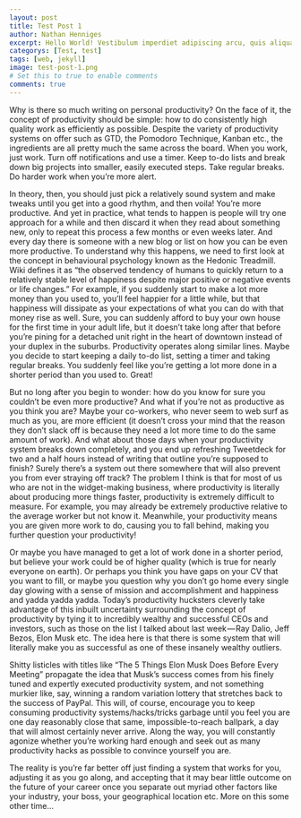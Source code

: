 ```yaml
---
layout: post
title: Test Post 1
author: Nathan Henniges
excerpt: Hello World! Vestibulum imperdiet adipiscing arcu, quis aliquam dolor condimentum dapibus. Aliquam fermentum leo aliquet quam volutpat et molestie mauris mattis. Suspendisse semper consequat velit in suscipit.
categorys: [Test, test]
tags: [web, jekyll]
image: test-post-1.png
# Set this to true to enable comments
comments: true
---
```


Why is there so much writing on personal productivity?
On the face of it, the concept of productivity should be simple: how to do consistently high quality work as efficiently as possible.
Despite the variety of productivity systems on offer such as GTD, the Pomodoro Technique, Kanban etc., the ingredients are all pretty much the same across the board.
When you work, just work. Turn off notifications and use a timer. Keep to-do lists and break down big projects into smaller, easily executed steps. Take regular breaks. Do harder work when you’re more alert.

In theory, then, you should just pick a relatively sound system and make tweaks until you get into a good rhythm, and then voila! You’re more productive.
And yet in practice, what tends to happen is people will try one approach for a while and then discard it when they read about something new, only to repeat this process a few months or even weeks later. And every day there is someone with a new blog or list on how you can be even more productive.
To understand why this happens, we need to first look at the concept in behavioural psychology known as the Hedonic Treadmill. Wiki defines it as “the observed tendency of humans to quickly return to a relatively stable level of happiness despite major positive or negative events or life changes.”
For example, if you suddenly start to make a lot more money than you used to, you’ll feel happier for a little while, but that happiness will dissipate as your expectations of what you can do with that money rise as well. Sure, you can suddenly afford to buy your own house for the first time in your adult life, but it doesn’t take long after that before you’re pining for a detached unit right in the heart of downtown instead of your duplex in the suburbs.
Productivity operates along similar lines. Maybe you decide to start keeping a daily to-do list, setting a timer and taking regular breaks. You suddenly feel like you’re getting a lot more done in a shorter period than you used to. Great!

But no long after you begin to wonder: how do you know for sure you couldn’t be even more productive? And what if you’re not as productive as you think you are? Maybe your co-workers, who never seem to web surf as much as you, are more efficient (it doesn’t cross your mind that the reason they don’t slack off is because they need a lot more time to do the same amount of work).
And what about those days when your productivity system breaks down completely, and you end up refreshing Tweetdeck for two and a half hours instead of writing that outline you’re supposed to finish? Surely there’s a system out there somewhere that will also prevent you from ever straying off track?
The problem I think is that for most of us who are not in the widget-making business, where productivity is literally about producing more things faster, productivity is extremely difficult to measure. For example, you may already be extremely productive relative to the average worker but not know it. Meanwhile, your productivity means you are given more work to do, causing you to fall behind, making you further question your productivity!

Or maybe you have managed to get a lot of work done in a shorter period, but believe your work could be of higher quality (which is true for nearly everyone on earth). Or perhaps you think you have gaps on your CV that you want to fill, or maybe you question why you don’t go home every single day glowing with a sense of mission and accomplishment and happiness and yadda yadda yadda.
Today’s productivity hucksters cleverly take advantage of this inbuilt uncertainty surrounding the concept of productivity by tying it to incredibly wealthy and successful CEOs and investors, such as those on the list I talked about last week — Ray Dalio, Jeff Bezos, Elon Musk etc. The idea here is that there is some system that will literally make you as successful as one of these insanely wealthy outliers.

Shitty listicles with titles like “The 5 Things Elon Musk Does Before Every Meeting” propagate the idea that Musk’s success comes from his finely tuned and expertly executed productivity system, and not something murkier like, say, winning a random variation lottery that stretches back to the success of PayPal.
This will, of course, encourage you to keep consuming productivity systems/hacks/tricks garbage until you feel you are one day reasonably close that same, impossible-to-reach ballpark, a day that will almost certainly never arrive. Along the way, you will constantly agonize whether you’re working hard enough and seek out as many productivity hacks as possible to convince yourself you are.

The reality is you’re far better off just finding a system that works for you, adjusting it as you go along, and accepting that it may bear little outcome on the future of your career once you separate out myriad other factors like your industry, your boss, your geographical location etc. More on this some other time…
